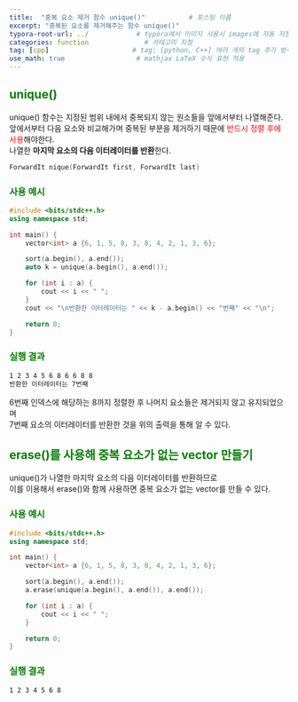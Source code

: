 ```yaml
---
title:  "중복 요소 제거 함수 unique()"           # 포스팅 이름
excerpt: "중복된 요소를 제거해주는 함수 unique()"
typora-root-url: ../            # typora에서 이미지 사용시 images에 자동 저장
categories: function              # 카테고리 지정
tag: [cpp]                     # tag: [python, C++] 여러 개의 tag 추가 방식
use_math: true                  # mathjax LaTeX 수식 표현 적용
---
```


## <span style = 'color: #008000'>unique()</span>
unique() 함수는 지정된 범위 내에서 중복되지 않는 원소들을 앞에서부터 나열해준다.  
앞에서부터 다음 요소와 비교해가며 중복된 부분을 제거하기 때문에 <span style = 'color: red'>반드시 정렬 후에 사용</span>해야한다.<br/>
나열한 **마지막 요소의 다음 이터레이터를 반환**한다.

```c++
ForwardIt nique(ForwardIt first, ForwardIt last)
```

### <span style = 'color: #008000'>사용 예시</span>
```c++
#include <bits/stdc++.h>
using namespace std;

int main() {
    vector<int> a {6, 1, 5, 8, 3, 8, 4, 2, 1, 3, 6};

    sort(a.begin(), a.end());
    auto k = unique(a.begin(), a.end());

    for (int i : a) {
        cout << i << " ";
    }
    cout << "\n반환한 이터레이터는 " << k - a.begin() << "번째" << "\n";

    return 0;
}
```

### <span style = 'color: #008000'>실행 결과</span>
```bash
1 2 3 4 5 6 8 6 6 8 8
반환한 이터레이터는 7번째
```

6번째 인덱스에 해당하는 8까지 정렬한 후 나머지 요소들은 제거되지 않고 유지되었으며  
7번째 요소의 이터레이터를 반환한 것을 위의 출력을 통해 알 수 있다.

## <span style = 'color: #008000'>erase()를 사용해 중복 요소가 없는 vector 만들기</span>
unique()가 나열한 마지막 요소의 다음 이터레이터를 반환하므로  
이를 이용해서 erase()와 함께 사용하면 중복 요소가 없는 vector를 만들 수 있다.

### <span style = 'color: #008000'>사용 예시</span>
```c++
#include <bits/stdc++.h>
using namespace std;

int main() {
    vector<int> a {6, 1, 5, 8, 3, 8, 4, 2, 1, 3, 6};

    sort(a.begin(), a.end());
    a.erase(unique(a.begin(), a.end()), a.end());

    for (int i : a) {
        cout << i << " ";
    }

    return 0;
}
```

### <span style = 'color: #008000'>실행 결과</span>
```bash
1 2 3 4 5 6 8
```